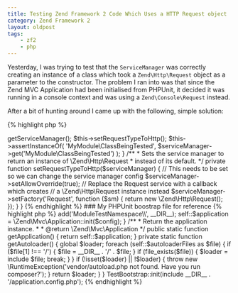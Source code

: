 ```yaml
---
title: Testing Zend Framework 2 Code Which Uses a HTTP Request object
category: Zend Framework 2
layout: oldpost
tags:
    - zf2
    - php
---
```


Yesterday, I was trying to test that the `ServiceManager` was correctly creating
an instance of a class which took a `Zend\Http\Request` object as a
parameter to the constructor. The problem I ran into was that since the Zend
MVC Application had been initialised from PHPUnit, it decided it was running in
a console context and was using a `Zend\Console\Request` instead.

After a bit of hunting around I came up with the following, simple
solution: 

{% highlight php %}
<?php

class MyModuleTest extends \PHPUnit_Framework_TestCase
{
    /**
     * The test which requires a HTTP Request object.
     */
    public function test_service_manager_creates_successfully()
    {
        $serviceManager = \TestBootstrap::getApplication()
                                    ->getServiceManager();

        $this->setRequestTypeToHttp();

        $this->assertInstanceOf(
            'MyModule\ClassBeingTested',
            $serviceManager->get('MyModule\ClassBeingTested')
        );
    }

    /**
     * Sets the service manager to return an instance of \Zend\Http\Request
     * instead of its default.
     */
    private function setRequestTypeToHttp($serviceManager)
    {
        // This needs to be set so we can change the service manager config
        $serviceManager->setAllowOverride(true);

        // Replace the Request service with a callback which creates
        // a \Zend\Http\Request instance instead
        $serviceManager->setFactory('Request', function ($sm) {
            return new \Zend\Http\Request();
        });
    }
}
{% endhighlight %}

### My PHPUnit boostrap file for reference

{% highlight php %}
<?php

class TestBootstrap
{
    private static $autoloaderFiles = [
        '../vendor/autoload.php',
    ];

    private static $application;

    /**
     * Setup the testing environment.
     *
     * @param  string $config Path to the Zend application config file.
     * @return void
     */
    public static function init($config)
    {
        $loader = self::getAutoloader();

        //$loader->add('ModuleTestNamespace\\', __DIR__);

        self::$application = \Zend\Mvc\Application::init($config);
    }

    /**
     * Return the application instance.
     *
     * @return \Zend\Mvc\Application
     */
    public static function getApplication()
    {
        return self::$application;
    }

    private static function getAutoloader()
    {
        global $loader;

        foreach (self::$autoloaderFiles as $file) {
            if ($file[1] !== '/') {
                $file = __DIR__ . '/' . $file;
            }


            if (file_exists($file)) {
                $loader = include $file;
                break;
            }
        }

        if (!isset($loader) || !$loader) {
            throw new \RuntimeException('vendor/autoload.php not found. Have you run composer?');
        }

        return $loader;
    }
}

TestBootstrap::init(include __DIR__ . '/application.config.php');
{% endhighlight %}
